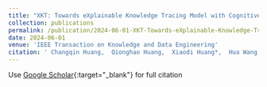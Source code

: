 ```yaml
---
title: "XKT: Towards eXplainable Knowledge Tracing Model with Cognitive Learning Theories for Questions of Multiple Knowledge Concepts"
collection: publications
permalink: /publication/2024-06-01-XKT-Towards-eXplainable-Knowledge-Tracing-Model-with-Cognitive-Learning-Theories-for-Questions-of-Multiple-Knowledge-Concepts
date: 2024-06-01
venue: 'IEEE Transaction on Knowledge and Data Engineering'
citation: ' Changqin Huang,  Qionghao Huang,  Xiaodi Huang*,  Hua Wang,  Ming Li,  Kweijay Lin,  Yi Chang, &quot;XKT: Towards eXplainable Knowledge Tracing Model with Cognitive Learning Theories for Questions of Multiple Knowledge Concepts.&quot; IEEE Transaction on Knowledge and Data Engineering, 2024.'
---
```

Use [Google Scholar](https://scholar.google.com/scholar?q=XKT:+Towards+eXplainable+Knowledge+Tracing+Model+with+Cognitive+Learning+Theories+for+Questions+of+Multiple+Knowledge+Concepts){:target="_blank"} for full citation